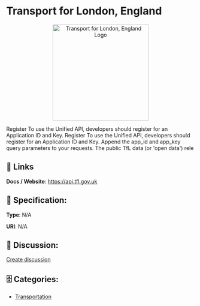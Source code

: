 # Transport for London, England
<p align="center">
    <img width="256" src="https://raw.githubusercontent.com/apis-list/apis-list/main/apis/transport-for-london-england/logo_256x256.png" alt="Transport for London, England Logo"/>
</p>

Register To use the Unified API, developers should register for an Application ID and Key. Register To use the Unified API, developers should register for an Application ID and Key. Append the app_id and app_key query parameters to your requests. The public TfL data (or 'open data') rele

##  🔗 Links
**Docs / Website**: https://api.tfl.gov.uk

## 🧬 Specification:
**Type**: N/A

**URI**: N/A

## 💬 Discussion:
[Create discussion](https://github.com/apis-list/apis-list/discussions/new)

## 🗄️ Categories:
- [Transportation](https://github.com/apis-list/apis-list#transportation)



